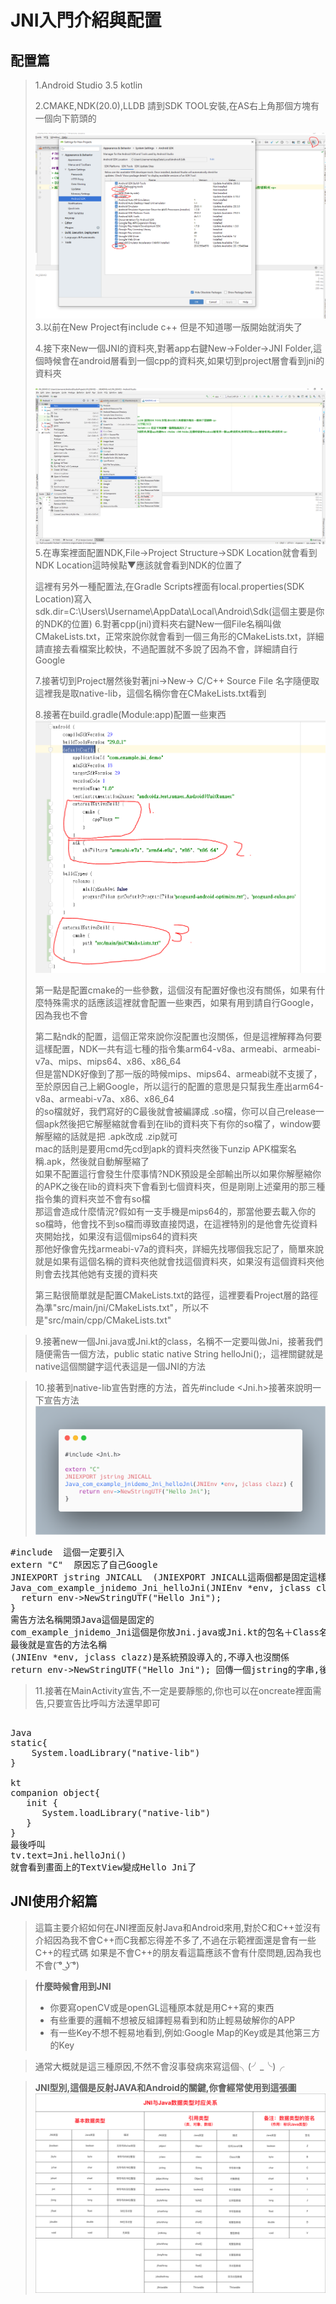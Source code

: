 # JNI入門介紹與配置

## 配置篇
> 1.Android Studio 3.5 kotlin<p>
> 2.CMAKE,NDK(20.0),LLDB 請到SDK TOOL安裝,在AS右上角那個方塊有一個向下箭頭的 <p>
![NDK安裝](app/image/NDK安裝.PNG)
> 3.以前在New Project有include c++ 但是不知道哪一版開始就消失了 <p>
> 4.接下來New一個JNI的資料夾,對著app右鍵New->Folder->JNI Folder,這個時候會在android層看到一個cpp的資料夾,如果切到project層會看到jni的資料夾 <p>
![JNI](app/image/JNI.png)
> 5.在專案裡面配置NDK,File->Project Structure->SDK Location就會看到NDK Location這時候點▼應該就會看到NDK的位置了<p>這裡有另外一種配置法,在Gradle Scripts裡面有local.properties(SDK Location)寫入sdk.dir=C\:\\Users\\Username\\AppData\\Local\\Android\\Sdk(這個主要是你的NDK的位置)
> 6.對著cpp(jni)資料夾右鍵New一個File名稱叫做CMakeLists.txt，正常來說你就會看到一個三角形的CMakeLists.txt，詳細請直接去看檔案比較快，不過配置就不多說了因為不會，詳細請自行Google<p>
> 7.接著切到Project層然後對著jni->New-> C/C++ Source File 名字隨便取這裡我是取native-lib，這個名稱你會在CMakeLists.txt看到<p>
> 8.接著在build.gradle(Module:app)配置一些東西
![Gradle配置](app/image/Gradle配置.PNG)<p>
第一點是配置cmake的一些參數，這個沒有配置好像也沒有關係，如果有什麼特殊需求的話應該這裡就會配置一些東西，如果有用到請自行Google，因為我也不會<p>
第二點ndk的配置，這個正常來說你沒配置也沒關係，但是這裡解釋為何要這樣配置，NDK一共有這七種的指令集arm64-v8a、armeabi、armeabi-v7a、mips、mips64、x86、x86_64<br>
但是當NDK好像到了那一版的時候mips、mips64、armeabi就不支援了，至於原因自己上網Google，所以這行的配置的意思是只幫我生產出arm64-v8a、armeabi-v7a、x86、x86_64<br>
的so檔就好，我們寫好的C最後就會被編譯成 .so檔，你可以自己release一個apk然後把它解壓縮就會看到在lib的資料夾下有你的so檔了，window要解壓縮的話就是把 .apk改成 .zip就可<br>
mac的話則是要用cmd先cd到apk的資料夾然後下unzip APK檔案名稱.apk，然後就自動解壓縮了<br>
如果不配置這行會發生什麼事情?NDK預設是全部輸出所以如果你解壓縮你的APK之後在lib的資料夾下會看到七個資料夾，但是剛剛上述棄用的那三種指令集的資料夾並不會有so檔<br>
那這會造成什麼情況?假如有一支手機是mips64的，那當他要去載入你的so檔時，他會找不到so檔而導致直接閃退，在這裡特別的是他會先從資料夾開始找，如果沒有這個mips64的資料夾<br>
那他好像會先找armeabi-v7a的資料夾，詳細先找哪個我忘記了，簡單來說就是如果有這個名稱的資料夾他就會找這個資料夾，如果沒有這個資料夾他則會去找其他她有支援的資料夾<p>
第三點很簡單就是配置CMakeLists.txt的路徑，這裡要看Project層的路徑為準"src/main/jni/CMakeLists.txt"，所以不是"src/main/cpp/CMakeLists.txt"<p>

> 9.接著new一個Jni.java或Jni.kt的class，名稱不一定要叫做Jni，接著我們隨便需告一個方法，public static native String helloJni();，這裡關鍵就是native這個關鍵字這代表這是一個JNI的方法<p>

> 10.接著到native-lib宣告對應的方法，首先#include <Jni.h>接著來說明一下宣告方法<br>
![HelloJni](app/image/helloJni.png)
<pre>
#include <Jni.h> 這個一定要引入
extern "C"  原因忘了自己Google
JNIEXPORT jstring JNICALL  (JNIEXPORT JNICALL這兩個都是固定這樣寫,jstring則是要回傳給JAVA的型別,型別後面會有圖片說明)
Java_com_example_jnidemo_Jni_helloJni(JNIEnv *env, jclass clazz) {
  return env->NewStringUTF("Hello Jni");
}
需告方法名稱開頭Java這個是固定的
com_example_jnidemo_Jni這個是你放Jni.java或Jni.kt的包名＋Class名稱
最後就是宣告的方法名稱
(JNIEnv *env, jclass clazz)是系統預設導入的,不導入也沒關係
return env->NewStringUTF("Hello Jni"); 回傳一個jstring的字串,後面會說明
</pre> 

> 11.接著在MainActivity宣告,不一定是要靜態的,你也可以在oncreate裡面需告,只要宣告比呼叫方法還早即可
<pre> 
Java
static{
    System.loadLibrary("native-lib")
}

kt
companion object{
   init {
      System.loadLibrary("native-lib")
   }
}
最後呼叫
tv.text=Jni.helloJni()
就會看到畫面上的TextView變成Hello Jni了
</pre>

## JNI使用介紹篇
> 這篇主要介紹如何在JNI裡面反射Java和Android來用,對於C和C++並沒有介紹因為我不會C++而C我都忘得差不多了,不過在示範裡面還是會有一些C++的程式碼
  如果是不會C++的朋友看這篇應該不會有什麼問題,因為我也不會( ͡° ͜ʖ ͡°)<br>
  
> **什麼時候會用到JNI**
> * 你要寫openCV或是openGL這種原本就是用C++寫的東西
> * 有些重要的邏輯不想被反組譯輕易看到和防止輕易破解你的APP
> * 有一些Key不想不輕易地看到,例如:Google Map的Key或是其他第三方的Key

> 通常大概就是這三種原因,不然不會沒事發病來寫這個╮(╯_╰)╭<br>

> **JNI型別,這個是反射JAVA和Android的關鍵,你會經常使用到這張圖**
![Jni型別](app/image/Jni型別.png)
